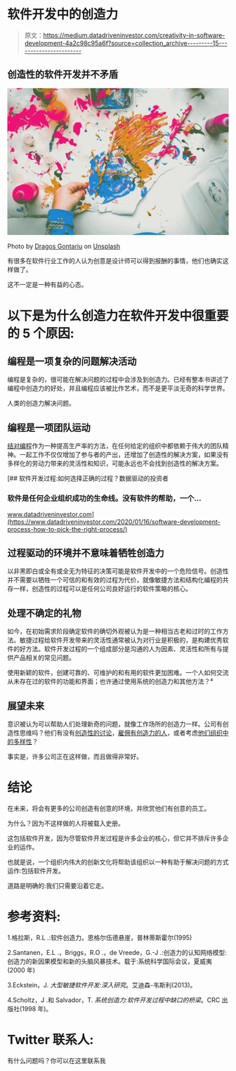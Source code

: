 # 软件开发中的创造力

> 原文：<https://medium.datadriveninvestor.com/creativity-in-software-development-4a2c98c95a6f?source=collection_archive---------15----------------------->

## 创造性的软件开发并不矛盾

![](img/7cc3385ce2792f29f2be02eb7d4d3de4.png)

Photo by [Dragos Gontariu](https://unsplash.com/@dragos126?utm_source=medium&utm_medium=referral) on [Unsplash](https://unsplash.com?utm_source=medium&utm_medium=referral)

有很多在软件行业工作的人认为创意是设计师可以得到报酬的事情，他们也确实这样做了。

这不一定是一种有益的心态。

# 以下是为什么创造力在软件开发中很重要的 5 个原因:

## 编程是一项复杂的问题解决活动

编程是复杂的，很可能在解决问题的过程中会涉及到创造力。已经有整本书讲述了编程中创造力的好处，并且编程应该被比作艺术，而不是更平淡无奇的科学世界。

人类的创造力解决问题。

## 编程是一项团队运动

[结对编程](https://medium.com/@stevenpcurtis.sc/pair-programming-c5ac5db712d5)作为一种提高生产率的方法，在任何给定的组织中都依赖于伟大的团队精神。一起工作不仅仅增加了参与者的产出，还增加了创造性的解决方案，如果没有多样化的劳动力带来的灵活性和知识，可能永远也不会找到创造性的解决方案。

[](https://www.datadriveninvestor.com/2020/01/16/software-development-process-how-to-pick-the-right-process/) [## 软件开发过程:如何选择正确的过程？数据驱动的投资者

### 软件是任何企业组织成功的生命线。没有软件的帮助，一个…

www.datadriveninvestor.com](https://www.datadriveninvestor.com/2020/01/16/software-development-process-how-to-pick-the-right-process/) 

## 过程驱动的环境并不意味着牺牲创造力

以非黑即白或全有或全无为特征的决策可能是软件开发中的一个危险信号。创造性并不需要以牺牲一个可信的和有效的过程为代价，就像敏捷方法和结构化编程的共存一样，创造性的过程可以是任何公司良好运行的软件策略的核心。

## 处理不确定的礼物

如今，在初始需求阶段确定软件的确切外观被认为是一种相当古老和过时的工作方法。敏捷过程给软件开发带来的灵活性通常被认为对行业是积极的，是构建优秀软件的好方法。软件开发过程的一个组成部分是沟通的人为因素、灵活性和所有与提供产品相关的常见问题。

使用新颖的软件，创建可靠的、可维护的和有用的软件更加困难。一个人如何交流从未存在过的软件的功能和界面；也许通过使用系统的创造力和其他方法？⁴

## 展望未来

意识被认为可以帮助人们处理新奇的问题，就像工作场所的创造力一样。公司有创造性思维吗？他们有没有[创造性的讨论](https://transferwise.com/gb/blog/build-product-vision-15-minutes)，[雇佣有创造力的人](https://www.forbes.com/sites/stevedenning/2012/04/27/a-glimpse-at-a-workplace-of-the-future-valve/)，或者考虑[他们组织中的多样性](https://www.computerweekly.com/feature/How-diversity-spurs-creativity-in-software-development)？

事实是，许多公司正在这样做，而且做得非常好。

# 结论

在未来，将会有更多的公司创造有创意的环境，并欣赏他们有创意的员工。

为什么？因为不这样做的人将被载入史册。

这包括软件开发，因为尽管软件开发过程是许多企业的核心，但它并不排斥许多企业的运作。

也就是说，一个组织内伟大的创新文化将帮助该组织以一种有助于解决问题的方式运作:包括软件开发。

道路是明确的:我们只需要沿着它走。

# 参考资料:

1.格拉斯，R.L .:软件创造力。恩格尔伍德悬崖，普林蒂斯霍尔(1995)

2.Santanen，E.L .，Briggs，R.O .，de Vreede，G.-J .:创造力的认知网络模型:创造力的新因果模型和新的头脑风暴技术。载于:系统科学国际会议，夏威夷(2000 年)

3.Eckstein，J. *大型敏捷软件开发:深入研究*。艾迪森-韦斯利(2013)。

4.Scholtz，J .和 Salvador，T. *系统创造力:软件开发过程中缺口的桥梁*。CRC 出版社(1998 年)。

# Twitter 联系人:

有什么问题吗？你可以在这里联系我